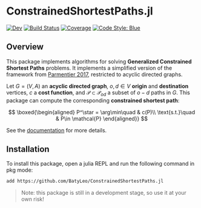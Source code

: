 # ConstrainedShortestPaths.jl

[![Dev](https://img.shields.io/badge/docs-dev-blue.svg)](https://BatyLeo.github.io/ConstrainedShortestPaths.jl/dev)
[![Build Status](https://github.com/BatyLeo/ConstrainedShortestPaths.jl/actions/workflows/CI.yml/badge.svg?branch=main)](https://github.com/BatyLeo/ConstrainedShortestPaths.jl/actions/workflows/CI.yml?query=branch%3Amain)
[![Coverage](https://codecov.io/gh/BatyLeo/ConstrainedShortestPaths.jl/branch/main/graph/badge.svg)](https://codecov.io/gh/BatyLeo/ConstrainedShortestPaths.jl)
[![Code Style: Blue](https://img.shields.io/badge/code%20style-blue-4495d1.svg)](https://github.com/invenia/BlueStyle)

## Overview

This package implements algorithms for solving **Generalized Constrained Shortest Paths** problems. It implements a simplified version of the framework from [Parmentier 2017](https://arxiv.org/abs/1504.07880), restricted to acyclic directed graphs.

Let $G=(V, A)$ an **acyclic directed graph**, $o, d\in V$ **origin** and **destination** vertices, $c$ a **cost function**, and $\mathcal{P} \subset \mathcal{P}_{od}$ a subset of $o-d$ paths in $G$. This package can compute the corresponding **constrained shortest path**:

$$
\boxed{\begin{aligned}
P^\star = \arg\min\quad & c(P)\\
\text{s.t.}\quad & P\in \mathcal{P}
\end{aligned}}
$$

See the [documentation](https://batyleo.github.io/ConstrainedShortestPaths.jl) for more details.

## Installation

To install this package, open a julia REPL and run the following command in pkg mode:

```bash
add https://github.com/BatyLeo/ConstrainedShortestPaths.jl
```

> Note: this package is still in a development stage, so use it at your own risk!
